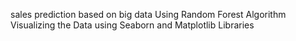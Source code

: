 sales prediction based on big data
Using Random Forest Algorithm
Visualizing the Data using Seaborn and Matplotlib Libraries
